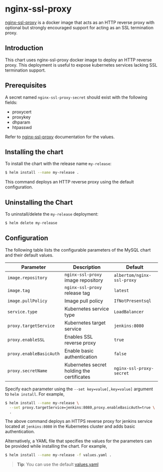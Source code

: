 # nginx-ssl-proxy

[nginx-ssl-proxy](https://github.com/GoogleCloudPlatform/nginx-ssl-proxy) is a docker image that acts as an HTTP reverse proxy with optional but strongly encouraged support for acting as an SSL termination proxy.

## Introduction

This chart uses nginx-ssl-proxy docker image to deploy an HTTP reverse proxy. This deployment is useful to expose kubernetes services lacking SSL termination support.

## Prerequisites

A secret named `nginx-ssl-proxy-secret` should exist with the following fields:

* proxycert
* proxykey
* dhparam
* htpasswd

Refer to [nginx-ssl-proxy](https://github.com/GoogleCloudPlatform/nginx-ssl-proxy) documentation for the values.

## Installing the chart

To install the chart with the release name `my-release`:

```bash
$ helm install --name my-release .
```

This command deploys an HTTP reverse proxy using the default configuration.

## Uninstalling the Chart

To uninstall/delete the `my-release` deployment:

```bash
$ helm delete my-release
```

## Configuration

The following table lists the configurable parameters of the MySQL chart and their default values.

| Parameter               | Description                                | Default                    |
| ----------------------- | ------------------------------------------ | -------------------------- |
| `image.repository`      | `nginx-ssl-proxy` image repository         | `albertom/nginx-ssl-proxy` |
| `image.tag`             | `nginx-ssl-proxy` release tag              | `latest`                   |
| `image.pullPolicy`      | Image pull policy                          | `IfNotPresentsql`          |
| `service.type`          | Kubernetes service type                    | `LoadBalancer`             |
| `proxy.targetService`   | Kubernetes target service                  | `jenkins:8080`             |
| `proxy.enableSSL`       | Enables SSL reverse proxy                  | `true`                     |
| `proxy.enableBasicAuth` | Enable basic authentication                | `false`                    |
| `proxy.secretName`      | Kubernetes secret holding the certificates | `nginx-ssl-proxy-secret`   |

Specify each parameter using the `--set key=value[,key=value]` argument to `helm install`. For example,

```bash
$ helm install --name my-release \
  --set proxy.targetService=jenkins:8080,proxy.enableBasicAuth=true \
  .
```

The above command deploys an HTTPS reverse proxy for jenkins service located at `jenkins:8080` in the Kubernetes cluster and adds basic authentication.

Alternatively, a YAML file that specifies the values for the parameters can be provided while installing the chart. For example,

```bash
$ helm install --name my-release -f values.yaml .
```

> **Tip**: You can use the default [values.yaml](values.yaml)
